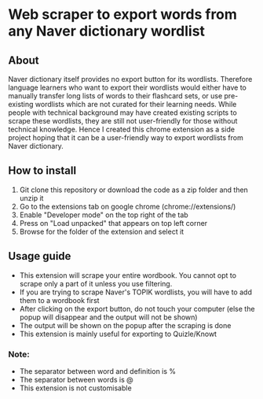 # Web scraper to export words from any Naver dictionary wordlist

## About
Naver dictionary itself provides no export button for its wordlists. Therefore language learners who want to export their wordlists would either have to manually transfer long lists of words to their flashcard sets, or use pre-existing wordlists which are not curated for their learning needs. While people with technical background may have created existing scripts to scrape these wordlists, they are still not user-friendly for those without technical knowledge. Hence I created this chrome extension as a side project hoping that it can be a user-friendly way to export wordlists from Naver dictionary.

## How to install
1. Git clone this repository or download the code as a zip folder and then unzip it
2. Go to the extensions tab on google chrome (chrome://extensions/)
3. Enable "Developer mode" on the top right of the tab
4. Press on "Load unpacked" that appears on top left corner
5. Browse for the folder of the extension and select it

## Usage guide
- This extension will scrape your entire wordbook. You cannot opt to scrape only a part of it unless you use filtering.
- If you are trying to scrape Naver's TOPIK wordlists, you will have to add them to a wordbook first
- After clicking on the export button, do not touch your computer (else the popup will disappear and the output will not be shown)
- The output will be shown on the popup after the scraping is done
- This extension is mainly useful for exporting to Quizle/Knowt

### Note:
- The separator between word and definition is %
- The separator between words is @
- This extension is not customisable